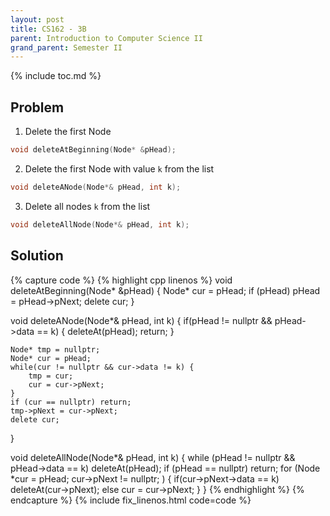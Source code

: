 ```yaml
---
layout: post
title: CS162 - 3B
parent: Introduction to Computer Science II
grand_parent: Semester II
--- 
```


{% include toc.md %}

## Problem

1. Delete the first Node
```cpp
void deleteAtBeginning(Node* &pHead);
```

2. Delete the first Node with value ``k`` from the list
```cpp
void deleteANode(Node*& pHead, int k);
```

3. Delete all nodes ``k`` from the list
```cpp
void deleteAllNode(Node*& pHead, int k);
```

## Solution

{% capture code %}
{% highlight cpp linenos %}
void deleteAtBeginning(Node* &pHead)
{
    Node* cur = pHead;
    if (pHead) pHead = pHead->pNext;
    delete cur;
}

void deleteANode(Node*& pHead, int k)
{
    if(pHead != nullptr && pHead->data == k) {
        deleteAt(pHead);
        return;
    }

    Node* tmp = nullptr;
    Node* cur = pHead;
    while(cur != nullptr && cur->data != k) {
        tmp = cur;
        cur = cur->pNext;
    }
    if (cur == nullptr) return;
    tmp->pNext = cur->pNext;
    delete cur;
}

void deleteAllNode(Node*& pHead, int k)
{
    while (pHead != nullptr && pHead->data == k) deleteAt(pHead);
    if (pHead == nullptr) return;
    for (Node *cur = pHead; cur->pNext != nullptr; ) {
        if(cur->pNext->data == k)
            deleteAt(cur->pNext);
        else
            cur = cur->pNext;
    }
}
{% endhighlight %}
{% endcapture %}
{% include fix_linenos.html code=code %}
